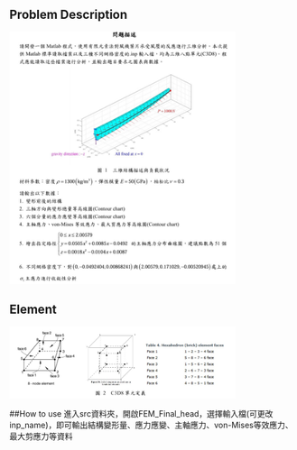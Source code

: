 ## Problem Description
<img src="https://github.com/KWGHG/FEM_3D_Linear_elasticity_structure/blob/main/problem%20description.jpg" width="400" />

## Element
<img src="https://github.com/KWGHG/FEM_3D_Linear_elasticity_structure/blob/main/C3D8Element.jpg" width="400"/>

##How to use
進入src資料夾，開啟FEM_Final_head，選擇輸入檔(可更改inp_name)，即可輸出結構變形量、應力應變、主軸應力、von-Mises等效應力、最大剪應力等資料
